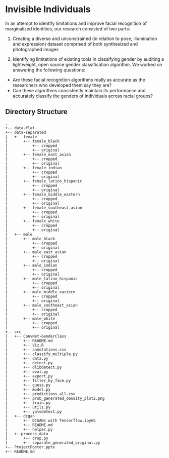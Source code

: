 # Invisible Individuals
In an attempt to identify limitations and improve facial recognition of marginalized identities, our research consisted of two parts:
1. Creating a diverse and unconstrained (in relation to pose, illumination and expression) dataset comprised of both synthesized and photographed images

2. Identifying limitations of existing tools in classifying gender by auditing a lightweight, open source gender classification algorithm. We worked on answering the following questions:
- Are these facial recognition algorithms really as accurate as the researchers who developed them say they are?
- Can these algorithms consistently maintain its performance and accurately classify the genders of individuals across racial groups?

## Directory Structure
```
.
+-- data-flat
+-- data-separated
|   +-- female
|       +-- female_black
|           +-- cropped
|           +-- original
|       +-- female_east_asian
|           +-- cropped
|           +-- original
|       +-- female_indian
|           +-- cropped
|           +-- original
|       +-- female_latino_hispanic
|           +-- cropped
|           +-- original
|       +-- female_middle_eastern
|           +-- cropped
|           +-- original
|       +-- female_southeast_asian
|           +-- cropped
|           +-- original
|       +-- female_white
|           +-- cropped
|           +-- original
|   +-- male
|       +-- male_black
|           +-- cropped
|           +-- original
|       +-- male_east_asian
|           +-- cropped
|           +-- original
|       +-- male_indian
|           +-- cropped
|           +-- original
|       +-- male_latino_hispanic
|           +-- cropped
|           +-- original
|       +-- male_middle_eastern
|           +-- cropped
|           +-- original
|       +-- male_southeast_asian
|           +-- cropped
|           +-- original
|       +-- male_white
|           +-- cropped
|           +-- original
+-- src
|   +-- ConvNet-GenderClass
|       +-- README.md
|       +-- Viz.R
|       +-- annotations.csv
|       +-- classify_multiple.py
|       +-- data.py
|       +-- detect.py
|       +-- dlibdetect.py
|       +-- eval.py
|       +-- export.py
|       +-- filter_by_face.py
|       +-- guess.py
|       +-- model.py
|       +-- predictions_all.csv
|       +-- prob_generated_density_plot2.png
|       +-- train.py
|       +-- utils.py
|       +-- yolodetect.py
|   +-- dcgan
|       +-- DCGANs with Tensorflow.ipynb
|       +-- README.md
|       +-- helper.py
|   +--process_data
|       +-- crop.py
|       +-- separate_generated_original.py
+-- ProjectPoster.pptx
+-- README.md
```
